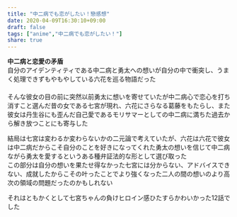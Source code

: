 ```yaml
---
title: "中二病でも恋がしたい！戀感想"
date: 2020-04-09T16:30:10+09:00
draft: false
tags: ["anime","中二病でも恋がしたい！"]
share: true
---
```

**中二病と恋愛の矛盾**  
自分のアイデンティティである中二病と勇太への想いが自分の中で衝突し、うまく処理できずもやもやしている六花を巡る物語だった  
　  
そんな彼女の目の前に突然以前勇太に想いを寄せていたが中二病心で恋心を打ち消すこと選んだ昔の女である七宮が現れ、六花にさらなる葛藤をもたらし、また彼女は丹生谷にも歪んだ自己愛であるモリサマーとしての中二病に満ちた過去から解き放つことにも寄与した  

結局は七宮は変わるか変わらないかの二元論で考えていたが、六花は六花で彼女は中二病だからこそ自分のことを好きになってくれた勇太の想いを信じて中二病ながら勇太を愛するというある種弁証法的な形として選び取った  
この部分は自分の想いを果たせ得なかった七宮には分からない、アドバイスできない、成就したからこその叶ったことでより強くなった二人の間の想いのより高次の領域の問題だったのかもしれない  
  
それはともかくとして七宮ちゃんの負けヒロイン感ひたすらかわいかった12話でした